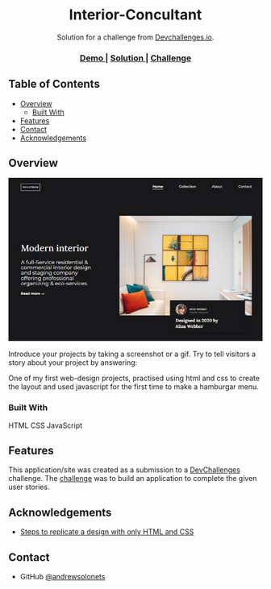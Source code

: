 <!-- Please update value in the {}  -->

<h1 align="center">Interior-Concultant</h1>

<div align="center">
   Solution for a challenge from  <a href="http://devchallenges.io" target="_blank">Devchallenges.io</a>.
</div>

<div align="center">
  <h3>
    <a href="https://lovely-florentine-e2b598.netlify.app/">
      Demo
    </a>
    <span> | </span>
    <a href="https://github.com/andrewsolonets/interior-consultant">
      Solution
    </a>
    <span> | </span>
    <a href="https://devchallenges.io/challenges/Jymh2b2FyebRTUljkNcb">
      Challenge
    </a>
  </h3>
</div>

<!-- TABLE OF CONTENTS -->

## Table of Contents

- [Overview](#overview)
  - [Built With](#built-with)
- [Features](#features)
- [Contact](#contact)
- [Acknowledgements](#acknowledgements)

<!-- OVERVIEW -->

## Overview

![screenshot](https://github.com/andrewsolonets/interior-consultant/blob/8bf7848f98cbb80bf97116a45241b13acc541e63/Screenshot_1.jpg)

Introduce your projects by taking a screenshot or a gif. Try to tell visitors a story about your project by answering:

One of my first web-design projects, practised using html and css to create the layout and used javascript for the first time to make a hamburgar menu.

### Built With

HTML
CSS
JavaScript

## Features

<!-- List the features of your application or follow the template. Don't share the figma file here :) -->

This application/site was created as a submission to a [DevChallenges](https://devchallenges.io/challenges) challenge. The [challenge](https://devchallenges.io/challenges/Jymh2b2FyebRTUljkNcb) was to build an application to complete the given user stories.

## Acknowledgements

<!-- This section should list any articles or add-ons/plugins that helps you to complete the project. This is optional but it will help you in the future. For exmpale -->

- [Steps to replicate a design with only HTML and CSS](https://devchallenges-blogs.web.app/how-to-replicate-design/)


## Contact

- GitHub [@andrewsolonets](https://github.com/andrewsolonets)
